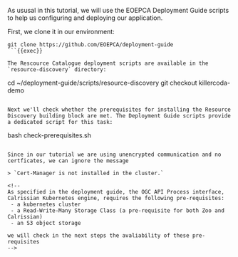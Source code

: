 As ususal in this tutorial, we will use the EOEPCA Deployment Guide scripts to help us configuring and deploying our application. 

First, we clone it in our environment:

```
git clone https://github.com/EOEPCA/deployment-guide
```{{exec}}

The Rescource Catalogue deployment scripts are available in the `resource-discovery` directory:

```
cd ~/deployment-guide/scripts/resource-discovery
git checkout killercoda-demo
```{{exec}}

Next we'll check whether the prerequisites for installing the Resource Discovery building block are met. The Deployment Guide scripts provide a dedicated script for this task:

```
bash check-prerequisites.sh
```{{exec}}

Since in our tutorial we are using unencrypted communication and no certficates, we can ignore the message 

> `Cert-Manager is not installed in the cluster.`

<!--
As specified in the deployment guide, the OGC API Process interface, Calrissian Kubernetes engine, requires the following pre-requisites:
 - a kubernetes cluster
 - a Read-Write-Many Storage Class (a pre-requisite for both Zoo and Calrissian)
 - an S3 object storage

we will check in the next steps the avaliability of these pre-requisites
-->
